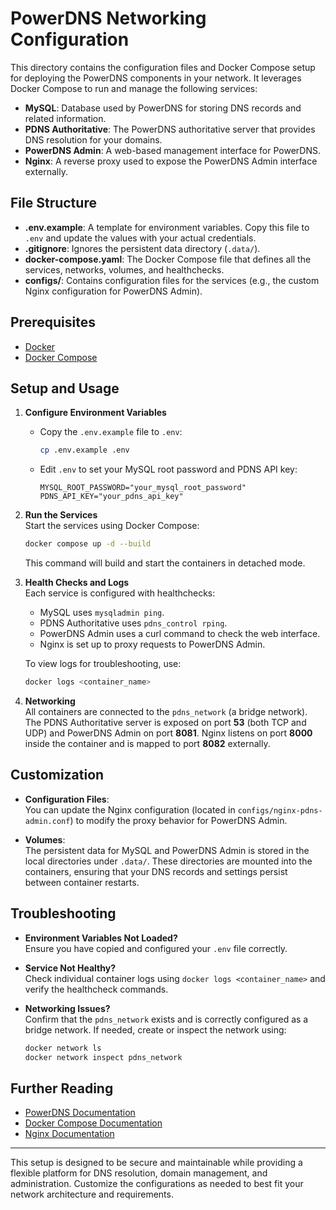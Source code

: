 # PowerDNS Networking Configuration

This directory contains the configuration files and Docker Compose setup for deploying the PowerDNS components in your network. It leverages Docker Compose to run and manage the following services:

- **MySQL**: Database used by PowerDNS for storing DNS records and related information.
- **PDNS Authoritative**: The PowerDNS authoritative server that provides DNS resolution for your domains.
- **PowerDNS Admin**: A web-based management interface for PowerDNS.
- **Nginx**: A reverse proxy used to expose the PowerDNS Admin interface externally.

## File Structure

- **.env.example**: A template for environment variables. Copy this file to `.env` and update the values with your actual credentials.
- **.gitignore**: Ignores the persistent data directory (`.data/`).
- **docker-compose.yaml**: The Docker Compose file that defines all the services, networks, volumes, and healthchecks.
- **configs/**: Contains configuration files for the services (e.g., the custom Nginx configuration for PowerDNS Admin).

## Prerequisites

- [Docker](https://docs.docker.com/get-docker/)
- [Docker Compose](https://docs.docker.com/compose/install/)

## Setup and Usage

1. **Configure Environment Variables**  
   - Copy the `.env.example` file to `.env`:
     ```bash
     cp .env.example .env
     ```
   - Edit `.env` to set your MySQL root password and PDNS API key:
     ```dotenv
     MYSQL_ROOT_PASSWORD="your_mysql_root_password"
     PDNS_API_KEY="your_pdns_api_key"
     ```

2. **Run the Services**  
   Start the services using Docker Compose:
   ```bash
   docker compose up -d --build
   ```
   This command will build and start the containers in detached mode.

3. **Health Checks and Logs**  
   Each service is configured with healthchecks:
   - MySQL uses `mysqladmin ping`.
   - PDNS Authoritative uses `pdns_control rping`.
   - PowerDNS Admin uses a curl command to check the web interface.
   - Nginx is set up to proxy requests to PowerDNS Admin.
   
   To view logs for troubleshooting, use:
   ```bash
   docker logs <container_name>
   ```

4. **Networking**  
   All containers are connected to the `pdns_network` (a bridge network). The PDNS Authoritative server is exposed on port **53** (both TCP and UDP) and PowerDNS Admin on port **8081**. Nginx listens on port **8000** inside the container and is mapped to port **8082** externally.

## Customization

- **Configuration Files**:  
  You can update the Nginx configuration (located in `configs/nginx-pdns-admin.conf`) to modify the proxy behavior for PowerDNS Admin.
  
- **Volumes**:  
  The persistent data for MySQL and PowerDNS Admin is stored in the local directories under `.data/`. These directories are mounted into the containers, ensuring that your DNS records and settings persist between container restarts.

## Troubleshooting

- **Environment Variables Not Loaded?**  
  Ensure you have copied and configured your `.env` file correctly.
  
- **Service Not Healthy?**  
  Check individual container logs using `docker logs <container_name>` and verify the healthcheck commands.
  
- **Networking Issues?**  
  Confirm that the `pdns_network` exists and is correctly configured as a bridge network. If needed, create or inspect the network using:
  ```bash
  docker network ls
  docker network inspect pdns_network
  ```

## Further Reading

- [PowerDNS Documentation](https://doc.powerdns.com/)
- [Docker Compose Documentation](https://docs.docker.com/compose/)
- [Nginx Documentation](https://nginx.org/en/docs/)

---

This setup is designed to be secure and maintainable while providing a flexible platform for DNS resolution, domain management, and administration. Customize the configurations as needed to best fit your network architecture and requirements.

